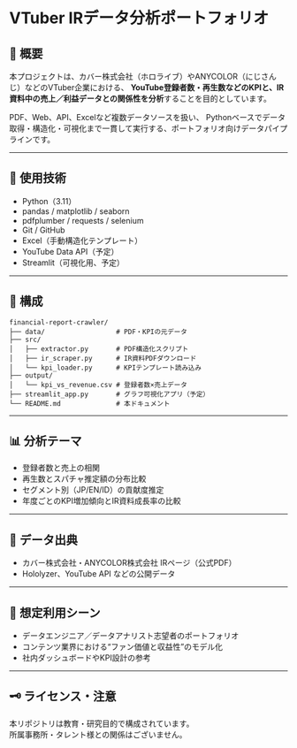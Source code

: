 # VTuber IRデータ分析ポートフォリオ

## 📌 概要

本プロジェクトは、カバー株式会社（ホロライブ）やANYCOLOR（にじさんじ）などのVTuber企業における、
**YouTube登録者数・再生数などのKPIと、IR資料中の売上／利益データとの関係性を分析**することを目的としています。

PDF、Web、API、Excelなど複数データソースを扱い、
Pythonベースでデータ取得・構造化・可視化まで一貫して実行する、ポートフォリオ向けデータパイプラインです。

---

## 🔧 使用技術

- Python（3.11）
- pandas / matplotlib / seaborn
- pdfplumber / requests / selenium
- Git / GitHub
- Excel（手動構造化テンプレート）
- YouTube Data API（予定）
- Streamlit（可視化用、予定）

---

## 📁 構成

```
financial-report-crawler/
├── data/                  # PDF・KPIの元データ
├── src/
│   ├── extractor.py       # PDF構造化スクリプト
│   ├── ir_scraper.py      # IR資料PDFダウンロード
│   └── kpi_loader.py      # KPIテンプレート読み込み
├── output/
│   └── kpi_vs_revenue.csv # 登録者数×売上データ
├── streamlit_app.py       # グラフ可視化アプリ（予定）
└── README.md              # 本ドキュメント
```

---

## 📊 分析テーマ

- 登録者数と売上の相関
- 再生数とスパチャ推定額の分布比較
- セグメント別（JP/EN/ID）の貢献度推定
- 年度ごとのKPI増加傾向とIR資料成長率の比較

---

## 📝 データ出典

- カバー株式会社・ANYCOLOR株式会社 IRページ（公式PDF）
- Hololyzer、YouTube API などの公開データ

---

## 🎯 想定利用シーン

- データエンジニア／データアナリスト志望者のポートフォリオ
- コンテンツ業界における“ファン価値と収益性”のモデル化
- 社内ダッシュボードやKPI設計の参考

---

## 🗝️ ライセンス・注意

本リポジトリは教育・研究目的で構成されています。  
所属事務所・タレント様との関係はございません。
